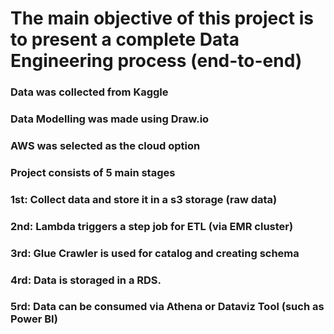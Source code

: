 # The main objective of this project is to present a complete Data Engineering process (end-to-end)
### Data was collected from Kaggle
### Data Modelling was made using Draw.io
### AWS was selected as the cloud option
### Project consists of 5 main stages
### 1st: Collect data and store it in a s3 storage (raw data)
### 2nd: Lambda triggers a step job for ETL (via EMR cluster)
### 3rd: Glue Crawler is used for catalog and creating schema
### 4rd: Data is storaged in a RDS.
### 5rd: Data can be consumed via Athena or Dataviz Tool (such as Power BI)
